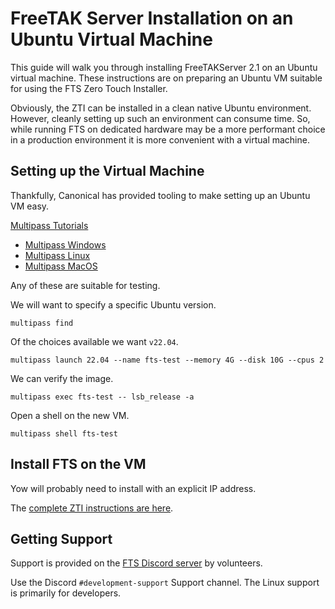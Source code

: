 
# FreeTAK Server Installation on an Ubuntu Virtual Machine

This guide will walk you through installing FreeTAKServer 2.1 on an Ubuntu virtual machine.
These instructions are on preparing an Ubuntu VM suitable for using the FTS Zero Touch Installer.

Obviously, the ZTI can be installed in a clean native Ubuntu environment.
However, cleanly setting up such an environment can consume time.
So, while running FTS on dedicated hardware may be a more performant choice 
in a production environment it is more convenient with a virtual machine.

## Setting up the Virtual Machine

Thankfully, Canonical has provided tooling to make setting up an Ubuntu VM easy.

[Multipass Tutorials](https://multipass.run/docs/tutorials)

* [Multipass Windows](https://multipass.run/docs/windows-tutorial)
* [Multipass Linux](https://multipass.run/docs/get-started-with-multipass-linux)
* [Multipass MacOS](https://multipass.run/docs/mac-tutorial)

Any of these are suitable for testing.

We will want to specify a specific Ubuntu version.
```shell
multipass find
```
Of the choices available we want `v22.04`.
```shell
multipass launch 22.04 --name fts-test --memory 4G --disk 10G --cpus 2
```
We can verify the image.
```shell
multipass exec fts-test -- lsb_release -a
```

Open a shell on the new VM.
```shell
multipass shell fts-test
```

## Install FTS on the VM

Yow will probably need to install with an explicit IP address.

The [complete ZTI instructions are here](../../mechanism/Ansible/ZeroTouchInstall.md).


## Getting Support

Support is provided on the [FTS Discord server](https://discord.gg/m8cBzQM2te) by volunteers.

Use the Discord `#development-support` Support channel.
The Linux support is primarily for developers.
